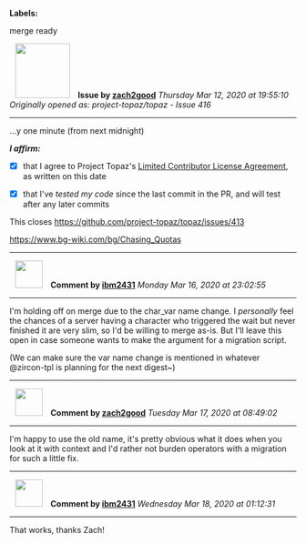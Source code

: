 **Labels:**

merge ready



<a href="https://github.com/zach2good"><img src="https://avatars3.githubusercontent.com/u/1389729?v=4" width="96" height="96" hspace="10"></img></a> **Issue by [zach2good](https://github.com/zach2good)**
_Thursday Mar 12, 2020 at 19:55:10_
_Originally opened as: project-topaz/topaz - Issue 416_

----

…y one minute (from next midnight)

<!-- place 'x' mark between square [] brackets to affirm: -->
**_I affirm:_**
- [x] that I agree to Project Topaz's [Limited Contributor License Agreement](https://github.com/project-topaz/topaz/blob/master/CONTRIBUTOR_AGREEMENT.md), as written on this date
- [x] that I've _tested my code_ since the last commit in the PR, and will test after any later commits

This closes https://github.com/project-topaz/topaz/issues/413

https://www.bg-wiki.com/bg/Chasing_Quotas


----
<a href="https://github.com/ibm2431"><img src="https://avatars3.githubusercontent.com/u/13112942?v=4" width="48" height="48" hspace="10"></img></a> **Comment by [ibm2431](https://github.com/ibm2431)**
_Monday Mar 16, 2020 at 23:02:55_

----

I'm holding off on merge due to the char_var name change. I _personally_ feel the chances of a server having a character who triggered the wait but never finished it are very slim, so I'd be willing to merge as-is. But I'll leave this open in case someone wants to make the argument for a migration script.

(We can make sure the var name change is mentioned in whatever @zircon-tpl is planning for the next digest~)


----
<a href="https://github.com/zach2good"><img src="https://avatars3.githubusercontent.com/u/1389729?v=4" width="48" height="48" hspace="10"></img></a> **Comment by [zach2good](https://github.com/zach2good)**
_Tuesday Mar 17, 2020 at 08:49:02_

----

I'm happy to use the old name, it's pretty obvious what it does when you look at it with context and I'd rather not burden operators with a migration for such a little fix.


----
<a href="https://github.com/ibm2431"><img src="https://avatars3.githubusercontent.com/u/13112942?v=4" width="48" height="48" hspace="10"></img></a> **Comment by [ibm2431](https://github.com/ibm2431)**
_Wednesday Mar 18, 2020 at 01:12:31_

----

That works, thanks Zach!
